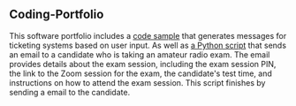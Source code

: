 ## Coding-Portfolio

This software portfolio includes a [code sample](https://github.com/saitohirga/Coding-Portfolio/blob/main/Clear/CSATGEN.py) that generates messages for ticketing systems based on user input. As well as [a Python script](https://github.com/saitohirga/Coding-Portfolio/blob/main/fun/emailinfo.py) that sends an email to a candidate who is taking an amateur radio exam. The email provides details about the exam session, including the exam session PIN, the link to the Zoom session for the exam, the candidate's test time, and instructions on how to attend the exam session. This script finishes by sending a email to the candidate.
